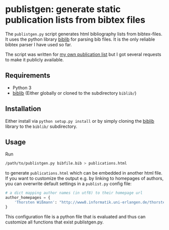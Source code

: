 # publistgen: generate static publication lists from bibtex files

The `publistgen.py` script generates html bibliography lists from bibtex-files.
It uses the python library [biblib](https://github.com/aclements/biblib) for
parsing bib files. It is the only reliable bibtex parser I have used so far.

The script was written for [my own publication
list](https://thorsten-wissmann.de/publications.html) but I got several requests to make it publicly available.

## Requirements

* Python 3
* [biblib](https://github.com/aclements/biblib) (Either globally or cloned to the subdirectory `biblib/`)

## Installation

Either install via `python setup.py install` or by simply cloning the [biblib](https://github.com/aclements/biblib) library
to the `biblib/` subdirectory.

## Usage

Run
```bash
/path/to/publistgen.py bibfile.bib > publications.html
```
to generate `publications.html` which can be embedded in another html file. If
you want to customize the output e.g. by linking to homepages of authors, you
can overwrite default settings in a `publist.py` config file:
```python
# a dict mapping author names (in utf8) to their homepage url
author_homepages = {
    'Thorsten Wißmann': "http://www8.informatik.uni-erlangen.de/thorsten",
}
```

This configuration file is a python file that is evaluated and thus can
customize all functions that exist publistgen.py.
